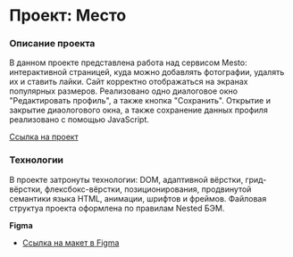# Проект: Место

### Описание проекта

В данном проекте представлена работа над сервисом Mesto: интерактивной страницей, куда можно добавлять фотографии, удалять их и ставить лайки.
Сайт корректно отображаться на экранах популярных размеров. 
Реализовано одно диалоговое окно "Редактировать профиль", а также кнопка "Сохранить".
Открытие и закрытие диаологового окна, а также сохранение данных профиля реализовано с помощью JavaScript.

[Ссылка на проект](https://mues1i.github.io/mesto/)

### Технологии

В проекте затронуты технологии: DOM, адаптивной вёрстки, грид-вёрстки, флексбокс-вёрстки, позиционирования, продвинутой семантики языка HTML, анимации, шрифтов и фреймов. Файловая структуа проекта оформлена по правилам Nested БЭМ.


**Figma**

* [Ссылка на макет в Figma](https://www.figma.com/file/2cn9N9jSkmxD84oJik7xL7/JavaScript.-Sprint-4?node-id=0%3A1)


